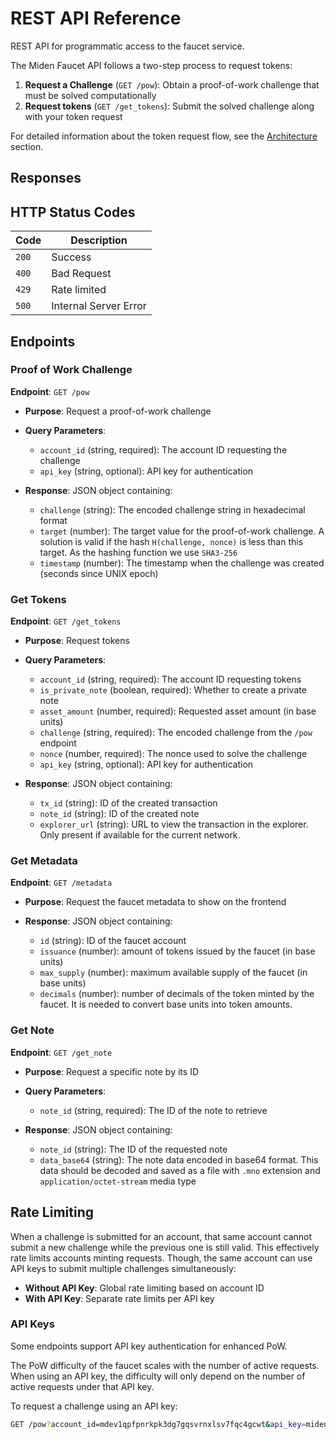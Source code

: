 # REST API Reference

REST API for programmatic access to the faucet service.

The Miden Faucet API follows a two-step process to request tokens:

1. **Request a Challenge** (`GET /pow`): Obtain a proof-of-work challenge that must be solved computationally
2. **Request tokens** (`GET /get_tokens`): Submit the solved challenge along with your token request

For detailed information about the token request flow, see the [Architecture](/docs/src/architecture/overview.md#token-request-flow) section.

## Responses

## HTTP Status Codes

| Code | Description |
|------|-------------|
| `200` | Success |
| `400` | Bad Request |
| `429` | Rate limited |
| `500` | Internal Server Error |

## Endpoints

### Proof of Work Challenge

**Endpoint**: `GET /pow`

- **Purpose**: Request a proof-of-work challenge

- **Query Parameters**:
  - `account_id` (string, required): The account ID requesting the challenge
  - `api_key` (string, optional): API key for authentication

- **Response**: JSON object containing:
  - `challenge` (string): The encoded challenge string in hexadecimal format
  - `target` (number): The target value for the proof-of-work challenge. A solution is valid if the hash `H(challenge, nonce)` is less than this target. As the hashing function we use `SHA3-256`
  - `timestamp` (number): The timestamp when the challenge was created (seconds since UNIX epoch)

### Get Tokens

**Endpoint**: `GET /get_tokens`

- **Purpose**: Request tokens

- **Query Parameters**:
  - `account_id` (string, required): The account ID requesting tokens
  - `is_private_note` (boolean, required): Whether to create a private note
  - `asset_amount` (number, required): Requested asset amount (in base units)
  - `challenge` (string, required): The encoded challenge from the `/pow` endpoint
  - `nonce` (number, required): The nonce used to solve the challenge
  - `api_key` (string, optional): API key for authentication

- **Response**: JSON object containing:
  - `tx_id` (string): ID of the created transaction
  - `note_id` (string): ID of the created note
  - `explorer_url` (string): URL to view the transaction in the explorer. Only present if available for the current network.

### Get Metadata

**Endpoint**: `GET /metadata`

- **Purpose**: Request the faucet metadata to show on the frontend

- **Response**: JSON object containing:
  - `id` (string): ID of the faucet account
  - `issuance` (number): amount of tokens issued by the faucet (in base units)
  - `max_supply` (number): maximum available supply of the faucet (in base units)
  - `decimals` (number): number of decimals of the token minted by the faucet. It is needed to convert base units into token amounts.

### Get Note

**Endpoint**: `GET /get_note`

- **Purpose**: Request a specific note by its ID

- **Query Parameters**:
  - `note_id` (string, required): The ID of the note to retrieve

- **Response**: JSON object containing:
  - `note_id` (string): The ID of the requested note
  - `data_base64` (string): The note data encoded in base64 format. This data should be decoded and saved as a file with `.mno` extension and `application/octet-stream` media type

## Rate Limiting

When a challenge is submitted for an account, that same account cannot submit a new challenge while the previous one is still valid. This effectively rate limits accounts minting requests. Though, the same account can use API keys to submit multiple challenges simultaneously:

- **Without API Key**: Global rate limiting based on account ID
- **With API Key**: Separate rate limits per API key

### API Keys

Some endpoints support API key authentication for enhanced PoW.

The PoW difficulty of the faucet scales with the number of active requests. When using an API key, the difficulty will only depend on the number of active requests under that API key.

To request a challenge using an API key:

```bash
GET /pow?account_id=mdev1qpfpnrkpk3dg7gqsvrnxlsv7fqc4gcwt&api_key=miden_faucet_wONsvRXLZ9FgQG+nlkaq9f2X53cLswe4HSzEIUjFIkQ=
```
